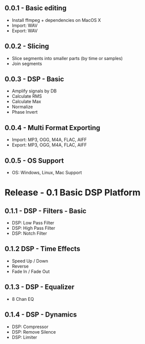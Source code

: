 0.0.1 - Basic editing
-------------------
- Install ffmpeg + dependencies on MacOS X
- Import: WAV
- Export: WAV


0.0.2 - Slicing
-------------
- Slice segments into smaller parts (by time or samples)
- Join segments


0.0.3 - DSP - Basic
----------------
- Amplify signals by DB
- Calculate RMS
- Calculate Max
- Normalize
- Phase Invert


0.0.4 - Multi Format Exporting
----------------------------
- Import: MP3, OGG, M4A, FLAC, AIFF
- Export: MP3, OGG, M4A, FLAC, AIFF

0.0.5 - OS Support
----------------
- OS: Windows, Linux, Mac Support


Release - 0.1 Basic DSP Platform
==============================


0.1.1 - DSP - Filters - Basic
---------------------------

- DSP: Low Pass Filter
- DSP: High Pass Filter
- DSP: Notch Filter


0.1.2 DSP - Time Effects
----------------------
- Speed Up / Down
- Reverse
- Fade In / Fade Out


0.1.3 - DSP - Equalizer
---------------------
- 8 Chan EQ


0.1.4 - DSP - Dynamics
----------------------

- DSP: Compressor
- DSP: Remove Silence
- DSP: Limiter
